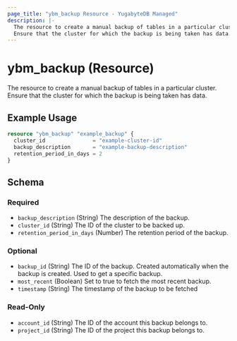 ```yaml
---
page_title: "ybm_backup Resource - YugabyteDB Managed"
description: |-
  The resource to create a manual backup of tables in a particular cluster.
  Ensure that the cluster for which the backup is being taken has data.
---
```


# ybm_backup (Resource)

The resource to create a manual backup of tables in a particular cluster. 
		Ensure that the cluster for which the backup is being taken has data.


## Example Usage

```terraform
resource "ybm_backup" "example_backup" {
  cluster_id               = "example-cluster-id"
  backup_description       = "example-backup-description"
  retention_period_in_days = 2
}
```

<!-- schema generated by tfplugindocs -->
## Schema

### Required

- `backup_description` (String) The description of the backup.
- `cluster_id` (String) The ID of the cluster to be backed up.
- `retention_period_in_days` (Number) The retention period of the backup.

### Optional

- `backup_id` (String) The ID of the backup. Created automatically when the backup is created. Used to get a specific backup.
- `most_recent` (Boolean) Set to true to fetch the most recent backup.
- `timestamp` (String) The timestamp of the backup to be fetched

### Read-Only

- `account_id` (String) The ID of the account this backup belongs to.
- `project_id` (String) The ID of the project this backup belongs to.
